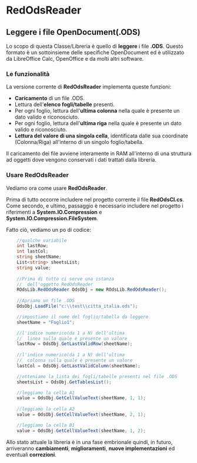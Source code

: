<!-- # -*- coding: utf-8 -*- -->

# RedOdsReader
## Leggere i file OpenDocument(.ODS)

Lo scopo di questa Classe/Libreria è quello di **leggere** i file **.ODS**. Questo formato è un sottoinsieme delle specifiche OpenDocument ed è utilizzato da LibreOffice Calc, OpenOffice e da molti altri software.

### Le funzionalità

La versione corrente di **RedOdsReader** implementa queste funzioni:

* **Caricamento** di un file .ODS.
* Lettura dell'**elenco fogli/tabelle** presenti.
* Per ogni foglio, lettura dell'**ultima colonna** nella quale è presente un dato valido e riconosciuto.
* Per ogni foglio, lettura dell'**ultima riga** nella quale è presente un dato valido e riconosciuto.
* **Lettura del valore di una singola cella**, identificata dalle sua coordinate (Colonna/Riga) all'interno di un singolo foglio/tabella.

Il caricamento dei file avviene interamente in RAM all'interno di una struttura ad oggetti dove vengono conservati i dati trattati dalla libreria.

### Usare RedOdsReader

Vediamo ora come usare **RedOdsReader**.

Prima di tutto occorre includere nel progetto corrente il file **RedOdsCl.cs**. Come secondo, e ultimo, passaggio è necessario includere nel progetto i riferimenti a **System.IO.Compression** e **System.IO.Compression.FileSystem**.

Fatto ciò, vediamo un po di codice:

```c#
    //qualche variabile
    int lastRow;
    int lastCol;
    string sheetName;
    List<string> sheetsList;
    string value;
    
    //Prima di tutto ci serve una istanza 
    //  dell'oggetto RedOdsReader
    ROdsLib.RedOdsReader OdsObj = new ROdsLib.RedOdsReader();
    
    //Apriamo un file .ODS
    OdsObj.LoadFile("c:\\test\\citta_italia.ods");

    //impostiamo il nome del foglio/tabella da leggere
    sheetName = "Foglio1";

    //l'indice numerico(da 1 a N) dell'ultima 
    //  linea sulla quale è presente un valore
    lastRow = OdsObj.GetLastValidRow(sheetName);
    
    //l'indice numerico(da 1 a N) dell'ultima
    //  colonna sulla quale è presente un valore
    lastCol = OdsObj.GetLastValidColumn(sheetName);

    //otteniamo la lista dei fogli/tabelle presenti nel file .ODS
    sheetsList = OdsObj.GetTablesList();

    //leggiamo la cella A1
    value = OdsObj.GetCellValueText(sheetName, 1, 1);
    
    //leggiamo la cella A2
    value = OdsObj.GetCellValueText(sheetName, 2, 1);

    //leggiamo la cella B1
    value = OdsObj.GetCellValueText(sheetName, 1, 2);
```

Allo stato attuale la libreria è in una fase embrionale quindi, in futuro, arriveranno **cambiamenti**, **miglioramenti**, **nuove implementazioni** ed eventuali **correzioni**.


